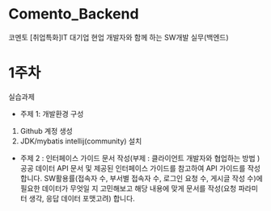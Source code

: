 # Comento_Backend
코멘토 [취업특화]IT 대기업 현업 개발자와 함께 하는 SW개발 실무(백엔드)


# 1주차 
실습과제
- 주제 1: 개발환경 구성 
1. Github 계정 생성
2. JDK/mybatis intellij(community) 설치

- 주제 2 : 인터페이스 가이드 문서 작성(부제 : 클라이언트 개발자와 협업하는 방법 )
공공 데이터 API 문서 및 제공된 인터페이스 가이드를 참고하여 API 가이드를 작성합니다.
SW활용률(접속자 수, 부서별 접속자 수, 로그인 요청 수, 게시글 작성 수)에 필요한 데이터가 무엇일 지 고민해보고 해당 내용에 맞게 문서를 작성(요청 파라미터 생각, 응답 데이터 포맷고려) 합니다.
